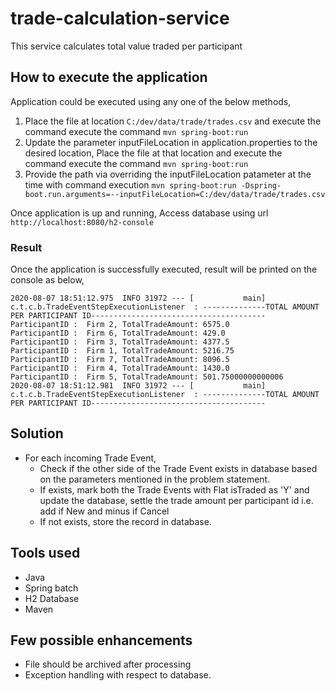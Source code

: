 # trade-calculation-service

This service calculates total value traded per participant

## How to execute the application

Application could be executed using any one of the below methods,

1. Place the file at location `C:/dev/data/trade/trades.csv` and execute the command execute the command `mvn spring-boot:run`
2. Update the parameter inputFileLocation in application.properties to the desired location, Place the file at that location and execute the command execute the command `mvn spring-boot:run`
3. Provide the path via overriding the inputFileLocation patameter at the time with command execution 
`mvn spring-boot:run -Dspring-boot.run.arguments=--inputFileLocation=C:/dev/data/trade/trades.csv`

Once application is up and running, Access database using url `http://localhost:8080/h2-console`

### Result

Once the application is successfully executed, result will be printed on the console as below,

````
2020-08-07 18:51:12.975  INFO 31972 --- [           main] c.t.c.b.TradeEventStepExecutionListener  : --------------TOTAL AMOUNT PER PARTICIPANT ID---------------------------------------
ParticipantID :  Firm 2, TotalTradeAmount: 6575.0
ParticipantID :  Firm 6, TotalTradeAmount: 429.0
ParticipantID :  Firm 3, TotalTradeAmount: 4377.5
ParticipantID :  Firm 1, TotalTradeAmount: 5216.75
ParticipantID :  Firm 7, TotalTradeAmount: 8096.5
ParticipantID :  Firm 4, TotalTradeAmount: 1430.0
ParticipantID :  Firm 5, TotalTradeAmount: 501.75000000000006
2020-08-07 18:51:12.981  INFO 31972 --- [           main] c.t.c.b.TradeEventStepExecutionListener  : --------------TOTAL AMOUNT PER PARTICIPANT ID---------------------------------------

````

## Solution

- For each incoming Trade Event, 
	* Check if the other side of the Trade Event exists in database based on the parameters mentioned in the problem statement.
	* If exists, mark both the Trade Events with Flat isTraded as 'Y' and update the database, settle the trade amount per participant id i.e. add if New and minus if Cancel
	* If not exists, store the record in database.
	
## Tools used

- Java
- Spring batch
- H2 Database
- Maven

## Few possible enhancements
- File should be archived after processing
- Exception handling with respect to database.
